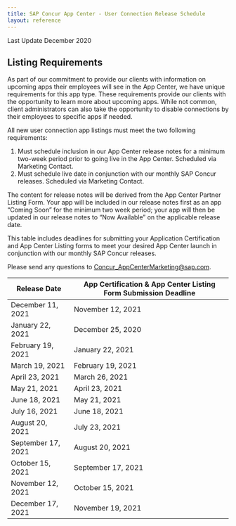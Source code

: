 ```yaml
---
title: SAP Concur App Center - User Connection Release Schedule
layout: reference
---
```


Last Update December 2020

## Listing Requirements

As part of our commitment to provide our clients with information on upcoming apps their employees will see in the App Center, we have unique requirements for this app type. These requirements provide our clients with the opportunity to learn more about upcoming apps. While not common, client administrators can also take the opportunity to disable connections by their employees to specific apps if needed.

All new user connection app listings must meet the two following requirements:

1. Must schedule inclusion in our App Center release notes for a minimum two-week period prior to going live in the App Center. Scheduled via Marketing Contact.
1. Must schedule live date in conjunction with our monthly SAP Concur releases. Scheduled via Marketing Contact.

The content for release notes will be derived from the App Center Partner Listing Form. Your app will be included in our release notes first as an app “Coming Soon” for the minimum two week period; your app will then be updated in our release notes to “Now Available” on the applicable release date.

This table includes deadlines for submitting your Application Certification and App Center Listing forms to meet your desired App Center launch in conjunction with our monthly SAP Concur releases.

Please send any questions to Concur_AppCenterMarketing@sap.com.


Release Date|App Certification & App Center Listing Form Submission Deadline
---|---
December 11, 2021|November 12, 2021
January 22, 2021|December 25, 2020
February 19, 2021|January 22, 2021
March 19, 2021|February 19, 2021
April 23, 2021|March 26, 2021
May 21, 2021|April 23, 2021
June 18, 2021|May 21, 2021
July 16, 2021|June 18, 2021
August 20, 2021|July 23, 2021
September 17, 2021|August 20, 2021
October 15, 2021|September 17, 2021
November 12, 2021|October 15, 2021
December 17, 2021|November 19, 2021
